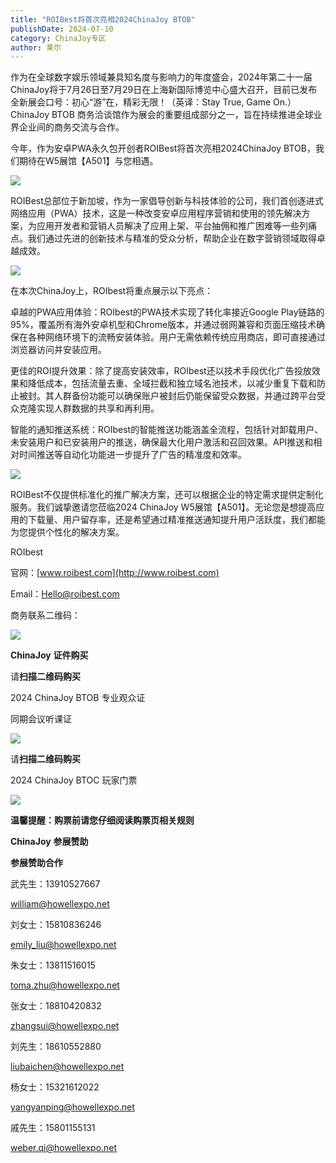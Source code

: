 ```yaml
---
title: "ROIBest将首次亮相2024ChinaJoy BTOB"
publishDate: 2024-07-10
category: ChinaJoy专区
author: 莱尔
---
```


作为在全球数字娱乐领域兼具知名度与影响力的年度盛会，2024年第二十一届ChinaJoy将于7月26日至7月29日在上海新国际博览中心盛大召开，目前已发布全新展会口号：初心“游”在，精彩无限！（英译：Stay True, Game On.）ChinaJoy BTOB 商务洽谈馆作为展会的重要组成部分之一，旨在持续推进全球业界企业间的商务交流与合作。

今年，作为安卓PWA永久包开创者ROIBest将首次亮相2024ChinaJoy BTOB，我们期待在W5展馆【A501】与您相遇。

![](https://ec-net-1251389766.cos.ap-shanghai.myqcloud.com/wp-content/uploads/2024/07/20240710230430441.png)

ROIBest总部位于新加坡，作为一家倡导创新与科技体验的公司，我们首创逐进式网络应用（PWA）技术，这是一种改变安卓应用程序营销和使用的领先解决方案，为应用开发者和营销人员解决了应用上架、平台抽佣和推广困难等一些列痛点。我们通过先进的创新技术与精准的受众分析，帮助企业在数字营销领域取得卓越成效。

![](https://ec-net-1251389766.cos.ap-shanghai.myqcloud.com/wp-content/uploads/2024/07/20240710230433258.png)

在本次ChinaJoy上，ROIbest将重点展示以下亮点：

卓越的PWA应用体验：ROIbest的PWA技术实现了转化率接近Google Play链路的95%，覆盖所有海外安卓机型和Chrome版本，并通过弱网兼容和页面压缩技术确保在各种网络环境下的流畅安装体验。用户无需依赖传统应用商店，即可直接通过浏览器访问并安装应用。

更佳的ROI提升效果：除了提高安装效率，ROIbest还以技术手段优化广告投放效果和降低成本，包括流量去重、全域拦截和独立域名池技术，以减少重复下载和防止被封。其人群备份功能可以确保账户被封后仍能保留受众数据，并通过跨平台受众克隆实现人群数据的共享和再利用。

智能的通知推送系统：ROIbest的智能推送功能涵盖全流程，包括针对卸载用户、未安装用户和已安装用户的推送，确保最大化用户激活和召回效果。API推送和相对时间推送等自动化功能进一步提升了广告的精准度和效率。

![](https://ec-net-1251389766.cos.ap-shanghai.myqcloud.com/wp-content/uploads/2024/07/20240710230437698.png)

ROIBest不仅提供标准化的推广解决方案，还可以根据企业的特定需求提供定制化服务。我们诚挚邀请您莅临2024 ChinaJoy W5展馆【A501】。无论您是想提高应用的下载量、用户留存率，还是希望通过精准推送通知提升用户活跃度，我们都能为您提供个性化的解决方案。

ROIbest

官网：[www.roibest.com](http://www.roibest.com)

Email：Hello@roibest.com

商务联系二维码：

![](https://ec-net-1251389766.cos.ap-shanghai.myqcloud.com/wp-content/uploads/2024/07/20240710230440977.png)

**ChinaJoy** **证件购买**

  
请**扫描二维码购买**

2024 ChinaJoy BTOB 专业观众证

同期会议听课证

![](https://ec-net-1251389766.cos.ap-shanghai.myqcloud.com/wp-content/uploads/2024/07/20240710230445684.png)

请**扫描二维码购买**

2024 ChinaJoy BTOC 玩家门票

![](https://ec-net-1251389766.cos.ap-shanghai.myqcloud.com/wp-content/uploads/2024/07/20240710230448329.png)

**温馨提醒：购票前请您仔细阅读购票页相关规则**

**ChinaJoy** **参展赞助**

**参展赞助合作**

武先生：13910527667

[william@howellexpo.net](mailto:william@howellexpo.net)

刘女士：15810836246

[emily\_liu@howellexpo.net](mailto:emily_liu@howellexpo.net)

朱女士：13811516015

[toma.zhu@howellexpo.net](mailto:toma.zhu@howellexpo.net)

张女士：18810420832

[zhangsui@howellexpo.net](mailto:zhangsui@howellexpo.net)

刘先生：18610552880

[liubaichen@howellexpo.net](mailto:liubaichen@howellexpo.net)

杨女士：15321612022

[yangyanping@howellexpo.net](mailto:yangyanping@howellexpo.net)

戚先生：15801155131

weber.qi@howellexpo.net
